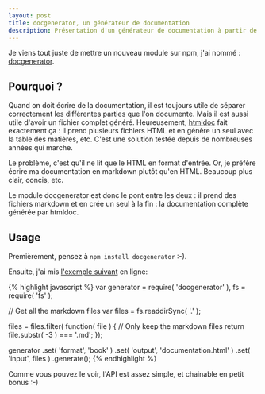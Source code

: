 ```yaml
---
layout: post
title: docgenerator, un générateur de documentation
description: Présentation d'un générateur de documentation à partir de fichiers Markdown
---
```


Je viens tout juste de mettre un nouveau module sur npm, j'ai nommé : [docgenerator][1].

Pourquoi ?
---

Quand on doit écrire de la documentation, il est toujours utile de séparer correctement
les différentes parties que l'on documente. Mais il est aussi utile d'avoir un fichier
complet généré. Heureusement, [htmldoc][2] fait exactement ça : il prend plusieurs
fichiers HTML et en génère un seul avec la table des matières, etc. C'est une solution
testée depuis de nombreuses années qui marche.

Le problème, c'est qu'il ne lit que le HTML en format d'entrée. Or, je préfère écrire
ma documentation en markdown plutôt qu'en HTML. Beaucoup plus clair, concis, etc.

Le module docgenerator est donc le pont entre les deux : il prend des fichiers markdown
et en crée un seul à la fin : la documentation complète générée par htmldoc.

Usage
---

Premièrement, pensez à `npm install docgenerator` :-).

Ensuite, j'ai mis [l'exemple suivant][3] en ligne:

{% highlight javascript %}
var generator = require( 'docgenerator' ),
    fs = require( 'fs' );

// Get all the markdown files
var files = fs.readdirSync( '.' );

files = files.filter( function( file ) {
    // Only keep the markdown files
    return file.substr( -3 ) === '.md';
});

generator
    .set( 'format', 'book' )
    .set( 'output', 'documentation.html' )
    .set( 'input', files )
    .generate();
{% endhighlight %}

Comme vous pouvez le voir, l'API est assez simple, et chainable en petit bonus :-)

   [1]: https://npmjs.org/package/docgenerator
   [2]: http://www.htmldoc.org
   [3]: https://github.com/Ralt/docgenerator/tree/master/example

